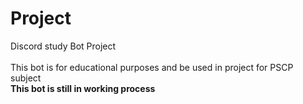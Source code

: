 # Project
Discord study Bot Project\
\
This bot is for educational purposes and be used in project for PSCP subject\
**This bot is still in working process**
